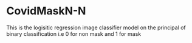# CovidMaskN-N
This is the logisitic regression image classifier model on the principal of binary classification i.e 0 for non mask and 1 for mask
